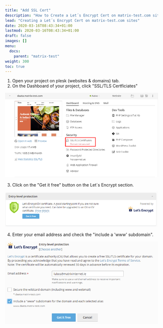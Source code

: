 ```yaml
---
title: "Add SSL Cert"
description: "How to Create a Let´s Encrypt Cert on matrix-test.com sites"
lead: "Creating a Let´s Encrypt Cert on matrix-test.com sites"
date: 2020-03-16T08:43:34+01:00
lastmod: 2020-03-16T08:43:34+01:00
draft: false
images: []
menu:
  docs:
    parent: "matrix-test"
weight: 300
toc: true
---
```


1. Open your project on plesk (websites & domains) tab.
2. On the Dashboard of your project, click "SSL/TLS Certficiates"

![1](/images/1.png)

3. Click on the "Get it free" button on the Let´s Encrypt section.

![2](/images/2.png)

4. Enter your email address and check the "include a 'www' subdomain".

![3](/images/3.png)